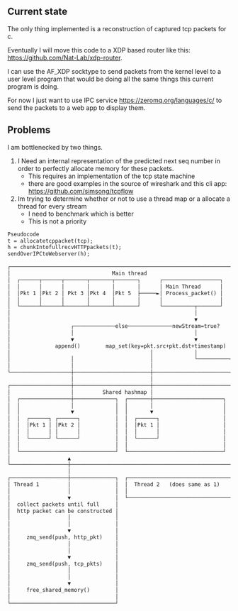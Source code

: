 ## Current state

The only thing implemented is a reconstruction of captured tcp packets for c.

Eventually I will move this code to a XDP based router like this: https://github.com/Nat-Lab/xdp-router. 

I can use the AF_XDP socktype to send packets from the kernel level to a user level program that would be doing all the same things this current program is doing.

For now I just want to use IPC service https://zeromq.org/languages/c/ to send the packets to a web app to display them.

## Problems

I am bottlenecked by two things.
1. I Need an internal representation of the predicted next seq number in order to perfectly allocate memory for these packets.
   * This requires an implementation of the tcp state machine
   * there are good examples in the source of wireshark and this cli app: https://github.com/simsong/tcpflow
3. Im trying to determine whether or not to use a thread map or a allocate a thread for every stream
   * I need to benchmark which is better
   * This is not a priority
```txt
Pseudocode 
t = allocatetcppacket(tcp);
h = chunkIntofullrecvHTTPpackets(t);
sendOverIPCtoWebserver(h);

┌─────────────────────────────────────────────────────────────────────┐
│                                Main thread                          │
│  ┌──────┬──────┬───────┬───────┬───────┐      ┌──────────────────┐  │
│  │      │      │       │       │       │      │ Main Thread      │  │
│  │Pkt 1 │Pkt 2 │ Pkt 3 │Pkt 4  │Pkt 5  ├─────►│ Process_packet() │  │
│  │      │      │       │       │       │      │                  │  │
│  └──────┴──────┴───────┴───────┴───────┘      └──────────┬───────┘  │
│                                                          │          │
│                                                          ▼          │
│                   ┌─────────────else──────────────newStream=true?   │
│                   │                                      │          │
│                   ▼                                      ▼          │
│              append()        map_set(key=pkt.src+pkt.dst+timestamp) │
│                                            │             │          │
│                   │                        │             └──────────┼─────────┐
│                   │                        │                        │         │
└───────────────────┼────────────────────────┼────────────────────────┘         │
                    │                        │                                  │
┌───────────────────┼────────────────────────┼─────────────────────────┐        │
│                   │         Shared hashmap │                         │        │
│  ┌────────────────┼─────────────┐  ┌───────┼──────────────────────┐  │        │
│  │                │             │  │       │                      │  │        │
│  │                ▼             │  │       ▼                      │  │        │
│  │  ┌──────┐ ┌──────┐           │  │  ┌──────┐                    │  │        │
│  │  │Pkt 1 │ │Pkt 2 │           │  │  │Pkt 1 │                    │  │        │
│  │  │      │ │      │           │  │  │      │                    │  │   pthread_create()
│  │  └──────┘ └──────┘           │  │  └──────┘                    │  │        │
│  │                              │  │                              │  │        │
│  └──────────────────────────────┘  └──────────────────────────────┘  │        │
│                  ▲                                                   │        │
└──────────────────┼───────────────────────────────────────────────────┘        │
                   │                                                            │
┌──────────────────┼──────────────┐  ┌──────────────────────────────────┐       │
│ Thread 1         │              │  │  Thread 2   (does same as 1)     │       │
│                  │              │  │                                  │◄──────┘
│                  ▼              │  └──────────────────────────────────┘
│  collect packets until full     │
│  http packet can be constructed │
│                  │              │
│                  │              │
│                  ▼              │
│     zmq_send(push, http_pkt)    │
│                  │              │
│                  │              │
│                  ▼              │
│     zmq_send(push, tcp_pkts)    │
│                  │              │
│                  │              │
│                  ▼              │
│     free_shared_memory()        │
│                                 │
└─────────────────────────────────┘

```

